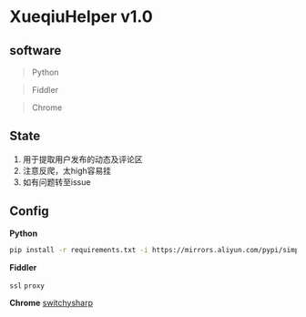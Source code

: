 # XueqiuHelper v1.0

 

## software

 

> Python

> Fiddler

> Chrome
## State
 1. 用于提取用户发布的动态及评论区
 2. 注意反爬，太high容易挂
 4. 如有问题转至issue

## Config
**Python**
```bash
pip install -r requirements.txt -i https://mirrors.aliyun.com/pypi/simple/
```
  
    

 
**Fiddler**

`ssl` `proxy`

**Chrome**
    [switchysharp](https://www.switchysharp.com)



